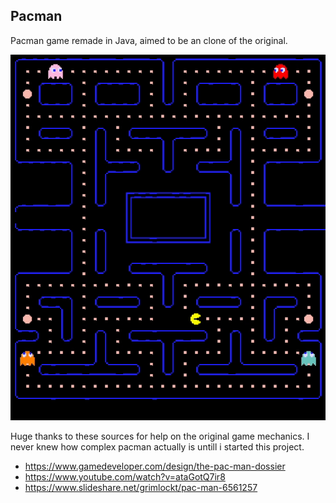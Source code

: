 ## Pacman
Pacman game remade in Java, aimed to be an clone of the original. 

![image](pacman.gif)

Huge thanks to these sources for help on the original game mechanics. I never knew how complex pacman actually is untill i started this project.
 * https://www.gamedeveloper.com/design/the-pac-man-dossier
 * https://www.youtube.com/watch?v=ataGotQ7ir8
 * https://www.slideshare.net/grimlockt/pac-man-6561257
 
